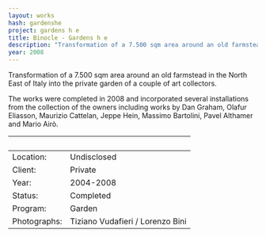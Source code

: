 ```yaml
---
layout: works
hash: gardenshe
project: gardens h e
title: Binocle - Gardens h e
description: "Transformation of a 7.500 sqm area around an old farmstead in the North East of Italy into the private garden of a couple of art collectors."
year: 2008
---
```


Transformation of a 7.500 sqm area around an old farmstead in the North East of Italy into the private garden of a couple of art collectors.

The works were completed in 2008 and incorporated several installations from the collection of the owners including works by Dan Graham, Olafur Eliasson, Maurizio Cattelan, Jeppe Hein, Massimo Bartolini, Pavel Althamer and Mario Airò.

|&nbsp;|&nbsp;|
|:-------------|:---------------------------------|
| Location:    | Undisclosed                      |
| Client:      | Private                          |
| Year:        | 2004-2008                        |
| Status:      | Completed                        |
| Program:     | Garden                           |
| Photographs: | Tiziano Vudafieri / Lorenzo Bini |
